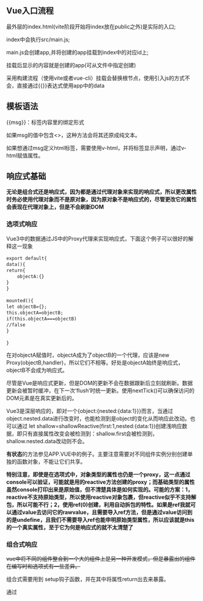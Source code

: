 ## Vue入口流程

最外层的index.html(vite阶段开始将index放在public之外)是实际的入口;

index中会执行src/main.js;

main.js会创建app,并将创建的app挂载到index中的对应id上;

挂载后显示的内容就是创建的app(可从文件中指定创建)

采用构建流程（使用vite或者vue-cli）挂载会替换根节点，使用引入js的方式不会，直接通过{{}}表达式使用app中的data

## 模板语法

{{msg}}：标签内容里的绑定形式

如果msg的值中包含<>，这种方法会将其还原成纯文本。

如果想通过msg定义html标签，需要使用v-html，并将标签显示声明，通过v-html赋值属性。



## 响应式基础

**无论是组合式还是响应式，因为都是通过代理对象来实现的响应式，所以更改属性时务必使用代理对象而不是原对象，因为原对象不是响应式的，尽管更改它的属性会表现在代理对象上，但是不会刷新DOM**

### 选项式响应

Vue3中的数据通过JS中的Proxy代理来实现响应式，下面这个例子可以很好的解释这一现象

```vue
export default{
data(){
return{
	objectA:{}
}
}

mounted(){
let objectB={};
this.objectA=objectB;
if(this.objectA===objectB)
//false
}

}

```

在对objectA赋值时，objectA成为了objectB的一个代理，应该是new Proxy(objectB,handler)，所以它们不相等。好处是objectA始终是响应式，objectB不会成为响应式。

尽管是Vue是响应式更新，但是DOM的更新不会在数据跟新后立刻就刷新。数据更新会被暂时缓冲，在下一次‘flush’时统一更新。使用nextTick()可以确保访问的DOM元素是在真实更新后的。

Vue3是深层响应的，即对一个{object:{nested:{data:1}}}而言，当通过object.nested.data进行改变时，也能检测到是object的变化从而响应此改动。也可以通过 let shallow=shallowReactive(first:1,nested:{data:1})创建浅响应数据，即只有直接属性改变会被检测到：shallow.first会被检测到，shallow.nested.data改动则不会。

**有状态**的方法参见APP.VUE中的例子。主要注意需要对不同组件实例分别创建单独的函数对象，不能让它们共享。

**特别注意，即使是在选项式中，对象类型的属性也仍是一个proxy，这一点通过console可以验证，可能就是用的reactive方法创建的proxy；而基础类型的属性虽然console打印出来是原始值，但不清楚具体是如何实现的。可能的方案：1，reactive不支持原始类型，所以使用reactive对象包裹，但reactive似乎不支持解包，所以可能不行；2，使用ref(0)创建，利用自动拆包的特性。如果是ref我就可以通过value去访问它的rawvalue，且需要导入ref方法，但是通过value访问到的是undefine，且我们不需要导入ref也能申明原始类型属性，所以应该就是this的一个真实属性，至于它为何是响应式的就不太清楚了**

### 组合式响应

~~vue中将不同的组件整合到一个大的组件上是另一种开发模式，但是暴露出的组件在编写时和选项式有一些差异。~~

组合式需要用到 setup钩子函数，并在其中将属性return出去来暴露。

通过<script setup>语法糖来简化编写过程。

最开始使用reactive方法创建响应式对象，但是原始类型无法使用该方法，上面已经说过。

**重要**：

在组合式中，无论是ref还是reactive，由于此时响应式的对象是初始赋值时的对象，当我们尝试使用author = ref({})替换整个对象时，该操作不会生效，且相当于切断了原有的响应链，后续即使改变author的属性也不能响应，因为此时author指向的对象不是响应式的！

这里还有一些例子，需要仔细理解

```javascript
const state = reactive({ count: 0 })

// n 是一个局部变量，同 state.count
// 失去响应性连接
let n = state.count
// 不影响原始的 state
n++

// count 也和 state.count 失去了响应性连接
let { count } = state
// 不会影响原始的 state
count++

// 该函数接收一个普通数字，并且
// 将无法跟踪 state.count 的变化
callSomeFunction(state.count)

```

为了解决一部分上述的问题，ref出现了

1，基础类型可以使用ref，会返回一个带有value属性的ref对象，且该value值为基础类型的值；如果是对象类型则会自动通过reactive返回一个proxy并赋给value

2，尽管此时替换整个ref仍然会切断响应链，但此时我们不必这么做，因为想替换原对象的话只需要改变value的值，那么ref对象本身的地址没变，它的响应链仍然存在，value发生变化也就能成功响应

3，由于ref在使用时是一种引用，也就打破了基础类型传值的限制，当我们通过函数传递一个ref(1)的实参时，传递的实际是ref的地址，在函数体内访问的仍然是原有的ref，那么响应链就没有被切断

```javascript
const objectRef = ref({ count: 0 })

// 这是响应式的替换
objectRef.value = { count: 1 }

const obj = {
  foo: ref(1),
  bar: ref(2)
}

// 该函数接收一个 ref
// 需要通过 .value 取值
// 但它会保持响应性
callSomeFunction(obj.foo)

// 仍然是响应式的
const { foo, bar } = obj
```

**ref在模板中的解包原则**

最顶层的ref会被自动解包，否则不会

```js
const top = ref(1)//会自动解包
const inner = {inner:ref(1)}//inner.inner+1不会解包运行为1+1

const {innertotop} =inner//等于将innertotop提升到最顶层，那么innertotop就等于最顶层的一个ref
```

但是有一个特例，如果没有使用表达式，inner.inner会被解包，因为它代表了最终值。

**ref在响应式对象中的解包**

1，只有嵌套在深层响应式对象中的ref才会被解包；

2，当外层响应式对象是一个数组或map时，当通过下标或key访问ref时不会被解包



## 计算属性

计算属性会缓存计算结果，在第一次计算后，只有当函数体内的 响应式数据 发生改变才会再次调用方法重新计算结果。而调用函数则会每次都重新调用，在面对较为耗时的操作时，计算属性在性能表现上会优于函数。但是计算属性不如函数灵活，函数可以传参，是一个真正的方法，而计算属性其实更像一个 响应式的数据，只不过这个数据要经过一些原始数据的计算。

计算属性本质是一个 ref ，理论上在访问时要通过ref.value来访问真实值，但是在模板中会自动解包，所以可以直接使用。事实上我们定义的 响应式属性都是 ref，但是在使用中似乎不需要ref.value;回想起昨天在获取dom节点时使用console.log时必须要用value才能打印出真实的dom节点。

注意最好不要在computed中的函数直接更改响应式对象的属性值，而是通过副本返回。且最好不要产生副作用，如异步请求或是dom树的改变。setter”修改计算属性“要通过修改原属性值来达成，因为计算属性本身是一个副本，要将它当作一个只读的快照副本，修改它并不符合这个规范。

## 类与样式的绑定

class与style大体有两种绑定方式，使用{}时内部可以访问css本身的classname或者属性名称，可以通过响应式的bool类型数据控制该class/style是否写入样式；style可以直接使用属性来定义样式。

使用[]时需要借助ref定义对应的class/style，可以通过三元表达式来控制样式是否写入，同时也可以使用{}的方式（更推荐）

使用computed来计算逻辑更为复杂的样式并返回使用

自动前缀：对于那些在特定浏览器中需要前缀的属性，vue会为这些属性自动添加前缀以便浏览器能支持对应的属性

style中支持属性（前缀）多值，实际取值会取数组中浏览器所支持的最后一个值

```vue
<div :style="{display:['-webkit-box','-ms-flexbox','flex']}"></div>
```

需要注意：样式的绑定有点琐碎，写法种类比较多，要熟练掌握{}的写法，将其视为json对象的定义方式，项与项之间用，隔开；

组件上的样式行为:

```vue
<MyComponent :class="{active:isActive}">

</MyComponent>
<!--假设p为MyComponent的根元素,当isActive为true时active会传递给p;如果有多个根元素需要指定哪个元素来接收组件的class样式-->
<p :class="$attrs.class">
</p>
<div>
</div>
<!--其实是组件的属性透传，多个根元素都可以接收-->
```



## v-if与v-show

注意事项：

v-if可以加在整个template上用来表示整个模板是否存在；

v-else必须搭配v-if一起使用；v-else不能单独使用，也不能和v-show放在一起；

v-else-if的使用和编程语言中的else if基本类似，接在v-if后即可；

v-if在切换时有较大的开销，因为它是真实的创建与销毁一个元素。v-show只是单纯的改变display的属性；

建议需要频繁切换的话使用v-show，如果变动很少可以使用v-if，v-if的初始开销相对较小。

**v-if不推荐和v-for放在一起使用，这样会使两者的优先级不明显 参考文档：**

**https://cn.vuejs.org/style-guide/rules-essential.html#use-component-scoped-styling**

## v-for与列表

### v-for与v-if的正确混合用法

v-if的优先级要比v-for高，所以先执行，那么下面这个例子中就会抛出error。

```vue
<ul>
    <li	v-for="user in users"
        v-if="user.isActive">
        {{user.name}}
    </li>
</ul>
<!--因为在执行if时user这个变量还不存在，所以会抛出错误。需要通过计算属性来修正，即先filter出符合条件的集合，再全部渲染-->


<script>
	const users=ref([{name:'harry',isActive:true},{name:'ronn',isActive:false}]);
	const activeUsers=computed(()=>{
        return users.filter(user=>user.isActive)
    })
</script>

<template>
    <ul>
		<li v-for="user in activeUsers">
            {{user.value.name}}
		</li>    
	</ul>
</template>

<!--or-->


<template>
	<ul>
        <template v-for="user in users">
            <li v-if="user.isActive">
                {{user.name}}
    		</li>
		</template>
    </ul>
</template>
```

v-for包裹的块中，可以完整的访问父作用域中的属性与变量。第二个参数index代表数组的下标

v-for同样可以进行嵌套，始终理解v-for块中可以访问所有父作用域的属性与变量。

**v-for同样可以遍历普通对象的属性，遍历顺序由Object.keys()返回值决定；for (value,key,index) 的三个参数分别代表值，属性名，属性下标**

v-for并不是必须用在ul中的，它代表有v-for的标签需要‘循环’创造n次，这刚好符合列表ul的特性，所以我们常常搭配一起使用。事实上任何标签都可以单独加上v-for并循环创建多个实例。

in可以搭配整数使用，但是此时i的起始值是1而不是0。	

**key的使用**：

当v-for的数据内项的顺序发生改变，默认行为下dom树的顺序不会发生改变，而是采取一种“就地更新”的策略来提高性能。但是对于**列表渲染结果依赖于 组件状态或者临时dom状态**的情况，这种策略无法满足我们的需要。所以要引入key来唯一标识一个dom节点，以便进行重排序或者重用。

key是vue的虚拟dom上的一个属性，应该使用基础类型如number或string，不要使用对象。

key必须是唯一的，不可以重复；key的顺序发生变化，dom树的顺序就会发生变化；key被删除时对应的dom节点也会被删除

key还有一个巧妙的用法，用于强制替换一个元素/组件（因为key变化时dom节点就是新的，如果只有一个节点那就是全新节点）

```vue
const text=ref('content')
<span :key="text">{{text}}</span>
```

有些情况下这很有用：

1，强制触发组件生命周期hook函数，因为是新创建的所以会重新走一遍生命周期；

2，触发transition

**数组替换**：

需要注意filter，concat等部分方法不会改变原始数组，会返回一个全新的数组，如果要使用这些新数据源要手动替换该结果。

此时就符合数组顺序改变的情况，默认策略的高效性就体现了出来，如果丢弃原有dom再全部重新渲染，消耗就太大了。

**如果需要使用计算属性或函数来将源数据过滤/处理成目标结果，始终注意不要在这些方法内使用sort，reverse方法改变原数组顺序与内容，请使用副本**

**组件上的v-for**:

使用无特殊差异，但是不会自动向组件中注入 项，需要手动向组件传递prop

```vue
<MyComponent v-for="(item,index) in items"
             :name="item.name"
             :key="item.id"
             @remove="items.splice(index,1)">
</MyComponent>


<!--MyComponent的定义-->
<script setup>
    defineProps(['name'])
    defineEmits(['remove'])
</script>
<template>
	<li>
        {{name}}
        <button @click="$emit('remove')">
    	</button>
    </li>
</template>
```

我们可以在组件中’定义‘属性，这样组件在被使用时传递属性就与外界数据源解耦了，否则自动注入item组件直接依赖外部数据，根本就没法复用。注意函数的定义用的是emit，绑定使用$emit;属性的定义用的是prop

## 事件处理

**内联事件处理器**:

```vue
<button @click="count++; count*=2;Math.abs(count)">内联事件处理</button>
<p>{{count}}</p>
```

内联处理器中也可以写多个语句，但是这里相当于多句表达式，所以很多全局对象访问不到，例如console.log就无法执行，而Math，Date则可以访问到。



**方法处理器**:

定义函数时，可将event作为参数传入，并在函数体中利用event访问对应的dom对象

```js
function greet(event){
    alert(`hello ${greeting.value}`)
    if(event)
    console.log(event.target)
}
```



内联处理器中支持调用函数，所以传参在这里就显得非常方便

```vue
<script>
	function saysth(msg)
	{
	}
    //注意event始终放在最后一个参数
	function warn(msg,event)
    {
        console.log(event.target.tagName)
    }
    
</script>

<template>
	<button @click="saysth('hello')"></button>
	<button @click="warn('warning',$event)"></button>
    <button @click="(event)=>{warn('warning',event)}"></button>
   	<!--通过$event或者箭头函数在内联处理器中传递dom中的原生事件-->
</template>
    
```

### 事件修饰符

stop:停止冒泡；prevent:阻止默认行为；self:只有事件是自身触发时才处理；

可以只有修饰符，而不设置方法，这样就只将事件的限制加了上去

```vue
<form action="http://baidu.com" method="get" @submit.prevent>
            <input type="submit" value="提交"/> 
</form>
<!--此时点击提交什么也不会发生，因为默认行为被阻止了-->
```

修饰符可以链式调用，但是它们的顺序对结果是有影响的：

@click.prevent.self: 阻止所有点击事件的默认行为，包括子元素冒泡上来的

@click.self.prevent:只阻止自身的点击事件的默认行为，子元素冒泡上来的则不会阻止

addEventListener对应的事件：

capture：在捕获阶段触发事件，而非冒泡阶段;

once：事件最多只触发一次;

passive：事件的默认行为立即执行

注意passive是 申明使用默认行为，与prevent是其实是互斥的，所以不要放在一起使用

**按键修饰符**：

```vue
<input @keyup.enter="submit">
<!--当按下回车抬起时触发事件
vue的按键别名：
.enter
.tab
.delete (捕获“Delete”和“Backspace”两个按键)
.esc
.space
.up
.down
.left
.right
-->

<!--系统按键修饰符:shift ctrl alt 此类事件需要获取焦点才能触发-->
<input @keyup.alt.enter="trigger"> 
<!--按下alt+回车才会触发-->
<button @click.ctrl="foo">
    按住ctrl再点击才会触发foo
</button>
<!--exact表示完全符合条件才会触发，上述情况是一个超集，只要按下了规定的键，即使按了别的键也仍会触发-->

<button @click.ctrl.exact="exactfoo">
    仅当按住ctrl再点击才会触发exactfoo
</button>

<button @click.right="rightfoo">
    点击鼠标右键触发事件;left right middle
</button>
```

## 表单输入绑定

1，v-model绑定时，输入控件的默认值会忽视其本身value属性，所以务必使用响应式api去进行默认值的初始化；

2，text，textarea绑定value并侦听input事件；radio，checkbox绑定checked property并侦听change事件；select绑定value并侦听change事件

**checkbox使用：**

1，单个checkbox，不设置value，使用bool类型的v-model绑定，代表其是否被选择；

2，多个checkbox，每一个都需要有value，使用数组类型的v-model，选中的box会将value推入数组中

***tips：原生html中checkbox与radio是通过name属性被划分到一组的，vue中不需要设置name，使用v-model进行分组***

radio需要设置value，使用字符串类型的v-model，选中的radio会将绑定的model值设为其value

radio不能像checkbox一样使用单个来代表是否被选中，行为比较诡异，值变成了on

select单选时，假如初始状态无默认选中值，在ios上会导致第一项无法选择，所以用一个disable的option来占位第一项解决该问题

option被选中时，如果option的value没有赋值，其内容就会被当作value赋给对应的v-model；

多选时要使用multiple属性，选中的option会将值推入对应的v-model数组

**为了能将选中的value类型拓展为bool 字符串以外的类型，要将v-model与:value配合使用，通过设置:value的响应式变量来使得选中时的value为对应的对象**

true-value与false-value虽然可以配合单个checkbox来设置是否选中时的value，但这两个attr本身无法影响checkbox的value，如果默认初始值未设置，此时的value依然是空而并不是false-value的值，所以并不推荐这种使用方式。更推荐使用radio单选来完成类似的功能。

**修饰符**:

.lazy:将同步更新放在change事件而不是input事件；.number将输入自动转换为数字(number类型而不是字符串)，当无法转换时则使用原始值 例如11aaa的字符串会始终parse为11这个number；.trim自动去除输入中的前后空格

## 生命周期

生命周期API:https://cn.vuejs.org/api/composition-api-lifecycle.html#onbeforeupdate

![](demo1/lifecycle.png)

现阶段对Vue的生命周期只能有一个概览，一方面不知道每个阶段具体做了什么（涉及到vue的原理，机制），一方面没有实际的落地用处，所以不太能深刻理解钩子函数的作用。但是能总结一些较为简单的准则

1，mount之前的阶段create似乎不太需要关注，api中并没有暴露该阶段的钩子函数；

2，onmounted代表在组件渲染并创建dom节点后的时机，调用该钩子函数时，相当于将一个callback注册进了组件实例，所以我们必须同步调用而不可以使用settimeout，否则会出现  组件挂载完成但是由于没有注册callback所以mounted阶段也无法触发钩子函数 的情况

3，任意dom的更新都会触发onUpdated，尽量避免在其中做更新dom的操作，这样可能陷入无限更新的bug中；某些情况下可能需要使用nextTick才能正确访问更新后的dom（有点不理解）

4，其余常用钩子为onMounted以及各阶段的before函数

5，onErrorCaptured会在捕获了后代组件的错误时调用，默认情况下会一直向上传递到app.config.errorHandler;当在其中返回false时表示该错误已被处理，不再继续向上传递；在函数中可以根据错误情况将组件状态设置为一个预先定义的“错误状态”，但要注意不能因为此更新造成新的错误，否则又将陷入无限捕获错误的bug；如果在函数中抛出一个错误，将被发送到errorHandler。

## watch监听

```vue
<script>
    const objNum=ref({count:0})
    watch(objNum.value.count,(val)=>{
    console.log(`obj${objNum.value.count}`)
})//非法watch，因为A watch source can only be a getter/effect function, a ref, a reactive object, or an array of these types
</script>

```

1，当watch简单类型的ref时，发生改变oldvalue与newvalue分别代表旧值与新值，由于是基础数据类型，所以很容易对值进行副本存储，才能分别访问到前后不同的值；

2，当类型为对象类型时，watch的应该是该reactive对象而不是ref；且直接传入reactive对象时，是深层次的监听，意味着对象的任意属性改变都会触发watch函数，如果是一个属性较多的大对象这对性能有不少的损耗，所以需要慎用；

***tips:所以使用ref({})时应该watch ref.value，因为value代表着reactive对象实体，且由于对象属性改变，但是对象本身不变，所以oldvalue与newvalue其实是同一对象，其中的属性自然也就完全相同；假如此时watch ref本身，那么只有在完全替换value时才会触发对应的监听函数；并且当替换value后，之前watch该reactive value的链就断掉了，之后更新value属性将不会触发其监听函数***

3，更推荐通过getter函数来返回对象的某一个属性值，仅监听该属性而不是整个对象

由上述tip所知，当getter函数返回一个对象时，仅当该对象被替换时才会触发此监听函数；可以通过申明为{deep true}改为深层监听。

watch默认是懒加载，只在数据源发生改变时触发；{immediate:true}可以在最初阶段直接执行一次监听函数

**watchEffect**：

简化了我们在使用异步调用时的编写方式，可以省去immediate，且会在回调中自动追踪同步代码（第一个await之前）中的响应式对象或属性，不用再一个个去watch。

总结：watch更加精确的监控对应的属性，且监控的时机也由我们掌控，但是对于多个属性如果想避免深层监控可能需要编写较多的watch体；watcheffect使用起来较为方便，会在回调中自动追踪访问的响应式对象属性，但是监控时机不太可控，且默认会直接调用一次。

**回调时机:**

默认的watch回调时机是在dom树更新之前，想要访问dom树更新之后的状态需要传入{flush:'post'}对象；

watchPostEffect有着完全相同的功能

一般来说我们不需要显式的去停止一个监听，如果需要的话手动调用watch或watchEffect返回的函数即可

```vue
<script>
const unwatch=watchEffect(()=>{})
unwatch()//即可停止watch
</script>
```

在创建watch时务必使用同步方法创建，异步的方式会造成内存泄漏，且不会监听成功；

如果需要等待一些异步数据，你可以使用条件式的侦听逻辑：

```js
// 需要异步请求得到的数据
const data = ref(null)

watchEffect(() => {
  if (data.value) {
    // 数据加载后执行某些操作...
  }
})
```

## 模板引用

vue中的元素可以使用ref这个特殊属性，当定义一个和属性值同名的ref变量时，vue挂载后会将该元素在dom中的实例赋给ref的value，以便我们能够直接的操作dom树。

***一定要注意只有在挂载完成后ref的value才与对应的dom节点绑定，在这之前value始终为null***

```vue
<script>
    const divref=ref(null)
    const divif=ref(true)
	//在使用watch/watcheffect时需要注意null的边界情况
    watchEffect(()=>{
        if(divref.value){
            
        }else{
            //value为null时我们也要catch到，因为watcheffect是会直接调用一次，这发生在mount之前，此时的value必然是null；
            //且通过v-if将元素卸载后也会触发函数，且值也为null
        }
    })
</script>

<template>
	<div ref="divref" v-if="divif">
    </div>
</template>
```

在将v-for与模板引用一起使用时，需要注意两点：

1，refs申明为一个数组，其value是一个数组对象的代理，如果想遍历该数组使用iterator不可行，需要通过下标与length去遍历；

2，refs数组内的dom顺序和数据源list的顺序不一定相同（应该是和v-for的就地更新策略有关，如果设置了key属性是否会保持一致？）

***函数模板的描述是组件更新会触发该函数，这里的组件更新并不是指响应式数据变更引起的组件更新。函数模板 :ref 更像是一种动态绑定的方式，通过el将dom节点赋值给ref或者对象属性***

**在子组件上使用模板引用**：

```vue
<!--childComponent 定义-->
<script setup>
    defineProps(['name'])
    defineEmits(['remove'])
    const a =10
    const bref=ref('b')
    
    defineExpose({
        a,b
    })
</script>
<template>
	<li>
        {{name}}
        <button @click="$emit('remove')">
    	</button>
    </li>
</template>

<!--使用childComponent-->
<script setup>
	const childRef = ref(null)
</script>
<template>
	<childComponent ref="childRef">
    </childComponent>
</template>

```

如果子组件是使用的选项式api或者没有使用<script setup>，此时的childRef就和子组件本身的this一样，我们可以通过childRef访问子组件的所有属性和方法，虽然这看起来很简便，但是仍然不推荐这么做，会使得父子组件高度耦合，应该始终通过define的prop和emit来进行父子组件之间的数据交互。

当子组件使用了<script setup>，这表示组件内容为私有，父组件就无法再直接访问其中的属性。需要通过defineExpose将需要的属性暴露出去，此时childRef就={a:value,b:value} 该过程仍会自动解包

## 组件基础

**组件的定义**:

1，在使用构建步骤时，一般用单个vue文件定义组件（sfc），在使用时需要import；

2，不使用构建步骤也可以在一个js中定义组件，并通过export导出；其中的模板使用template属性+字符串定义，字符串可以是完整的html标签或者是引用的页面内标签id；如果是默认导出就是该文件名的组件，也可以使用 具名导出 在一个文件内导出多个组件

**组件的使用**:

每个组件实例内的变量都是相互独立的；

不确定：默认情况下函数是共享的（或许是定义在了原型中），因为debounce函数那里说过带状态的函数，组件之间默认共享会造成混乱，所以在每次created时都调用debounce创建一个单独的防抖函数实例。

当直接在原生html中想要使用组件标签时，必须使用kebab-case的写法，且需要显示的去关闭标签。同时对于元素位置有限制的标签，需要先使用原生的标签，并将其is属性设置为"vue:mycomponent"才可以正确使用。

**定义属性与事件**:

```vue
语法糖：
<script setup>const props = defineProps(['attr'])
//defineProps是<script setup>中可用的编译宏命令，不需要显式的导入；其入参数组中可以定义多个属性；
//该命令会返回一个包含所有属性的props对象
console.log(props.attr)

//1,需要在子组件中定义一个事件
const emit = defineEmits(['btn-enlarge'])//emit就和模板中的$emit一致，是一个返回的函数；此处无法访问$emit，所以如果要抛出事件需要用这种方法 emit('btn-enlarge')

//2,需要在子组件中抛出该事件
<button @click="$emits('btn-enlarge')"/> 
//3,在外层接收事件并处理
<chilidcomponent @btn-enlarge="size++"/>
</script>

不用语法糖:
<script>
export default{
    props:['attr']
    emits:['btn-enlarge']
    setup(props,ctx){
        ctx.emit('btn-enlarge')
    }
}

</script>


```

***要注意在使用：attr传值时是一种响应式绑定，=后面的不再是实际值而是一个响应式对象，如果只是正常的赋值切记不要带上：否则不会将=后的内容解析成具体的值***

可以通过<slot/>插槽来占位，向子组件中传递content内容

```vue
<script>
const Tabs={
    Tab1,
    Tab2
}
const currentTab=ref('Tab1')
</script>

<template>

<component :is="Tabs[currentTab]"></component>
</template>
```

通过component标签和is属性来配置可插拔的组件，默认行为下未选中的组件会被直接卸载，通过keepalive可以将其保活。

需要注意的一点，这里不能将 导入的组件本身（Tab1,Tab2） 申明为一个响应式对象，会对性能有很大的影响；正确的方式是通过响应式的下标去进行访问，当对象在定义时没有设置属性名时，默认属性名就是该变量名；可以通过Tabs[currentTab]访问到对应的组件，非常的巧妙。

## Props注意事项

### prop的单向数据流

原则上，prop如果需要发生改变，那么更改它的操作应该是父组件发起的，而不是子组件本身。因为子组件对属性的更改会影响父组件的状态，使得状态管理会变得混乱，且这样会增加父子组件的耦合性。如果确实需要更改，更合理的做法是由子组件通过emit抛出一个事件，在父组件中接收后并作出相应的更改。

如果子组件只是要对某个属性进行本地化保存或是根据一些规则展示，则通过变量拷贝+计算属性就可以实现这些功能，而不需要直接对prop进行更改。

当传递一个对象/数组为prop时，尽管修改该prop对象的属性时不会抛出子组件修改prop的warning，但我们仍然需要避免这样做，理由和上述理由一致，且在vue中通过对象引用来更改属性值会对性能产生较大的损耗（不太理解为什么）

### prop类型检查

```vue
<script setup>
    defineProps({
    //prop类型检查，只有对象定义的方式可以使用该特性
    propA:[String,Number],//值可以为String或Number
    propB:{
        type:Number,
        required:false,//该值为true时表示必须传递该prop，默认都是可选的
        default:25//默认值为25
    },
    propC:{
        type:Object,
        default(rawProps){
            return{
                'attr':'attrValue'
            }
        }//当为Object时必须通过一个工厂返回默认构造值
    },
    propD:{
        type:Function,
        //该函数作为默认值
        default(){
            return 'default function'
        }
    },
    propE:{
        //自定义值检查器，赋值必须是这些值中的一个
        //也可以自定义规则，该函数输入一个value，返回一个bool值表示value是否合法
        validator(value){
            return ['messy','haland'].includes(value)
        }
    },
	person:{
        type:Person,
        default(rawProps){
            return new Person('jessie','pinkman')
        }
    },
    //boolean有特殊的使用方式，属性显式声明在标签中时不用赋值，默认为true，未声明时为false
    disabled:{
        type:Boolean
    }
})
//需要注意defineprops内部是无法访问到script中定义的其他变量的，因为其在编译时会移到整个函数的外部
</script>
```

## Emit

见vuedemo/emits的sample代码



## vue ref和element plus节点

1，ref的用法是没问题的，无论是语法糖setup还是export default方式都是ok的。vue2使用$refs的方式，vue3中也能兼容；vue3更推荐使用const elid=ref(null)的方式，不过要注意如果是export的方式得在setup中return这些refs

2，ref（浅薄来说）提供了一种更便捷的访问元素/节点的方式，不用每次都去查询

3，对于懒加载的元素，需要在确定它加载出来之后才可以访问到它。比如在onMounted方法中使用nextTick访问，或者在opened方法触发后再去访问

4，element-plus的节点并不是我理解中的 html元素，这是今天纠结了4个小时左右才明白的。在ref于其绑定完成后返回的是一个Proxy的Object，其真实对象是element根据不同控件自己定义的 “控件对象”，其中保存着一组构成它的真实元素的属性和方法。尽管通过它的ref/$refs属性可以链式的访问到真实的html元素，但还是有点麻烦的。在使用时或许就不应该这样用，应该通过第一层暴露出的api和属性来控制该控件。

5，querySelector和getElementById是可以用的，今天我犯错把#写成了.才没有查到正确的值！更推荐后者，兼容性更好。



## 练习总结

### 第一次demo

1,跨域请求 客户端与服务端的解决方案分别是什么

https://developer.mozilla.org/zh-CN/docs/Web/HTTP/CORS#%E5%8A%9F%E8%83%BD%E6%A6%82%E8%BF%B0

https://segmentfault.com/a/1190000011145364

https://vue3js.cn/interview/vue/cors.html#%E4%BA%8C%E3%80%81%E5%A6%82%E4%BD%95%E8%A7%A3%E5%86%B3

为什么不能跨域呢？这个限制的意义是什么



2，el-dialog会lock-scroll，导致页面左右抖动，禁用之后虽然没有了该行为，但是仍然可以上下滑动，不知道还有没有更好的方案

3，computed 计算属性好像不能像函数一样调用，需要再实验一下

4，js声明一个对象不能只用let arg;需要let arg={},否则后续无法通过arg.attr新增属性并赋值;

5，在vue的函数中访问data或者method必须使用this. 否则访问的域不对，对应的值会是undefined

6，vue2中对象，列表内部数据变更不会同步到视图，要用this.$set方法触发。vue3不再需要这样做，直接更新属性就会响应到视图

7，当使用this.$option.methods.fuction()调用方法时，此时内部的this不再是vue，会出现一些问题，后续看下这个调用链是什么意思，以及vue中的this到底是在什么scope下起作用

8，http请求还有delete和put方法，delete很像get的请求方式（拼接字符串），put很像post的请求方式（放在body中）

9，this.$forceupdate可以强制vue组件刷新，但是不推荐使用

10，promise中reject是通过不断的throw error向下传递的，因为才catch中会去handlereject，就调用到了回调中的onReject；需要再看一遍reject的完整流程 

https://zh.javascript.info/promise-error-handling

https://blog.towavephone.com/async-exception-throw-evolution/

11，什么是js的proxy object

todo：大列表的解决方案1，分页 2，上拉加载更多-->虚拟滚动

https://vue3js.cn/interview/JavaScript/pull_up_loading_pull_down_refresh.html#%E4%BA%8C%E3%80%81%E5%AE%9E%E7%8E%B0%E5%8E%9F%E7%90%86

### 滚动条的控制

![](demo1/scroll-border.svg)

从图中可以了解滚动条到底处于什么位置。滚动条始终会和其右边界对齐，且此时content的padding计算位置发生变化，不再是border的右边界，而是滚动条的左边界；所以当通过增加padding来使得container变宽时，滚动条会随着border而不断的右移

但要注意container的宽高此时需要设置为100vw和100vh(多少都行，但是必须固定)。

对于宽度：默认情况会使得border和视窗对齐，此时滚动条可见，我们通过设置padding只会将内容向左侧顶而不会使得border变宽！（个人认为此时的box-sizing是border-size，所以border始终和右边界对齐）当我们手动设置宽度时默认的box-sizing是content-size，就可以通过增加padding使得border右移。

对于高度：此时overflow属性非常重要，且需要和高度进行配合。假设对于一个container我们不设置高度，默认最终高度是所有子元素高度之和，此时就不存在滚动可言，只有当子元素超出container时才有滚动这个概念，此时overflow才能起到作用。要注意html中，子container的“高度”是可以超过父container的，如果父container设置了hidden，由于此时子container高度等于它的子元素高度之和，所以依然无法滚动。

### 滚动事件的坑

1，区分onscroll事件和wheel事件，onscroll只有在元素真正的产生滚动时才会触发，而wheel事件是监听的鼠标滚轮事件

2，onscroll事件在冒泡阶段不会冒泡，捕获到之后只有触发的元素本身能感知到该事件；尽管document.defaultview触发scroll时scroll会冒泡穿透，但因为defaultview本身已经是最外层元素，所以没什么意义

3，当html和body的高度超过viewport的高度时，自动使用系统的滚动，该滚动事件会冒泡。但是我不认为 最外层会滚动和穿透 有关

#### 事件的产生和传递

事件的捕获会从父元素一直到目标元素，这个目标元素实在是令人感到困惑，因为似乎在捕获链开始时这个元素（target)就已经确定了,将target赋值给event后开始向下传递，直到到达target元素后开始冒泡。所以scroll事件的来源才是滚动穿透这个行为最让人困惑的点。

首先只有能滚动的元素才能产生scroll事件，但这不代表子元素不可以scroll就不能在container中产生scroll事件。因为scroll事件是属于UI事件的，而不属于鼠标事件！也就是它是“二次”产生的！我猜测它的产生是根据一系列的wheel事件以及当前dom树中父子元素是否可以滚动的状态来决定的。当wheel事件向上冒泡时，假如当前元素可滚动，就发出一个该元素的scroll事件，如果wheel事件向上传递到父元素且计算父元素也可以滚动，由于子元素已经发出了scroll事件，此时相当于被“锁定”了，所以父元素不会再发出scroll事件。这属于个人的理解，在元素定位正常的情况下是make sense的。

但是当我们设置了子元素fixed后就会出现不一样的地方。尽管此时wheel事件还是会从子元素传递上去，但是父元素不会再根据wheel事件计算自身是否能scroll，也就是此时正常文档流中的父元素都不会产生scroll事件；只有一种特例那就是window/document.defaultview如果是可以滚动的情况，它就会发出最开始说的最顶层的可穿透的scroll事件，被自己消费。

由于实在找不到scroll事件产生的具体机制，我只能按照这种思路去理解和记忆。黔驴技穷（也令我惊讶为何google也查不到类似的问题）

这是chromium的官方事件模型文档，留个坑吧，也不知道什么时候能涉及到这些知识，似乎将浏览器原理的人非常少，也没有找到太多的技术资源。https://chromium.googlesource.com/chromium/src/+/HEAD/docs/ui/input_event/index.md

currentTarget（只读对象）：只有在事件调用时可以访问到，在console中直接打印event看到该属性是null。该值始终表示实际绑定该事件的元素

Target：表示触发事件的元素

### 跨域方案

原因：为了安全，浏览器限制脚本内的跨 源(origin) http请求。即只能从 加载该资源（脚本）本身的源去请求资源。举个例子：客户端A（浏览器）访问https://domain.com加载了对应的html+css+js，当js文件下载完成后，js脚本通过xhr或者fetch向https://domainx.com发起请求加载图片，由于前后的域发生了变化，该请求就被视为跨域请求，默认情况下就会失败。

源由 地址+端口+协议来唯一标识，任何一个不同都会视为不同源。

方案一：

#### 跨域资源共享（CORS）

通过在HTTP头中加入一组新的标头字段，**通过服务器申明哪些源有权限访问哪些资源**。但是对于 非简单请求 还需要进行一次通过OPTION发起的 预检请求（preflight request)来判断服务器是否允许此次CORS，这几个概念是CORS中的核心机制。

**简单请求**:

1，简单请求不会触发cors预检机制，即该请求就是原请求且response中包含了需要的资源；

2，满足以下所有条件才是一个简单请求：

​	Ⅰ. 使用 get/post/head 方法之一；

​	Ⅱ. 只有一部分标头可以人为的设置 Accept/Accept-Language/Content-Language/Content-Type/Range，其中Content-Type还有更	多的限制。tips：有一部分标头是用户代理自动设置(如Connection，user-agent + forbidden request headers：

​	 https://developer.mozilla.org/zh-CN/docs/Glossary/Forbidden_header_name 即编程人员无法通过代码修改，其实就是 用户代理-	浏览器 帮我们做了	这件事，持有对这些标头的完全控制，保证了安全)

​	Ⅲ. Content-Type指定的媒体类型只能是三者之一 text/plain	multipart/form-data	application/x-www-form-urlencoded

​	Ⅳ. 如果是XHR发出的请求，XHR不能注册upload事件

​	Ⅴ. 请求中不可以有ReadableStream对象

3，此时request 中包含 origin标识请求源，response中包含 Access-Control-Allow-Origin 标识允许的请求源；通过这两个标头即可完成一次简单的跨域请求



**预检请求**:

当一个请求不满足简单请求时，会先发起一次预检请求。该请求通过 OPTIONS方法发起，标头包括 Access-Control-Request-Method标识原request的 请求方式，Access-Control-Request-Headers表示原request中的‘待检查’标头；response中通过Access-Control-Allow-Origin/Methods/Headers来和该请求对应，标识是否允许访问。

当该预检请求成功返回且所有的检查都通过后，才会发起真正的原请求。

tips: 一些浏览器不支持通过OPTION发起的预检请求的重定向，有一些方案

1，将请求改为简单请求，避免预检请求；

2，去掉服务端的重定向

-------->方案退化

1，通过简单请求获取重定向的真实地址

2，使用真实地址再去重新发起请求



**身份凭证**

默认情况下，跨域请求xhr/fetch不会发送身份凭证信息（cookies等）

如果需要的话要在request中将withCredentials设置为true，实际的请求此时会带上cookie；

对应的服务器返回的Access-Control-Allow-Credentials也必须设置为true，否则响应内容会被客户端忽略；

且Access-Control-Allow-Origin/Headers/Methods不可以使用 *，必须明确指明允许的源/头/方法；

预检请求本身不能包含身份凭据，但是它的response需要Access-Control-Allow-Credentials来指明本次跨域请求可以携带身份凭据



文档：https://developer.mozilla.org/zh-CN/docs/Web/HTTP/CORS#%E5%8A%9F%E8%83%BD%E6%A6%82%E8%BF%B0

#### 使用代理Proxy

该方案原理非常简单，以Vue举例，开发环境下在Vue前端服务器上开启一个代理服务器，axios中使用‘/api’标识需要代理的请求，此时在发起请求时会通过代理服务器请求资源，“代理服务器”更像一个中间件，虽然此时它的端口和vue服务器端口不同，但是它本身允许跨域访问，且在response中进行了一些伪装使得客户端无法检测，也就完成了整体的跨域。

```js
amodule.exports = {
    devServer: {
        host: '127.0.0.1',
        port: 8084,
        open: true,// vue项目启动时自动打开浏览器
        proxy: {
            '/api': { // '/api'是代理标识，用于告诉node，url前面是/api的就是使用代理的
                target: "http://xxx.xxx.xx.xx:8080", //目标地址，一般是指后台服务器地址
                changeOrigin: true, //是否跨域
                pathRewrite: { // pathRewrite 的作用是把实际Request Url中的'/api'用""代替
                    '^/api': "" 
                }
            }
        }
    }
}

```

需要注意该方案只在开发环境下起作用，因为生产环境下客户端是从nginx上等静态服务器请求页面资源，除非项目中加入了‘代理中间件’，否则客户端本地不存在代理这个东西，自然就无法使用。

通过配置nginx的代理也可以实现：

```
server {
    listen    80;
    # server_name www.josephxia.com;
    location / {
        root  /var/www/html;
        index  index.html index.htm;
        try_files $uri $uri/ /index.html;
    }
    location /api {
        proxy_pass  http://127.0.0.1:3000;
        proxy_redirect   off;
        proxy_set_header  Host       $host;
        proxy_set_header  X-Real-IP     $remote_addr;
        proxy_set_header  X-Forwarded-For  $proxy_add_x_forwarded_for;
    }
}
```

相当于始终向该nginx请求。
